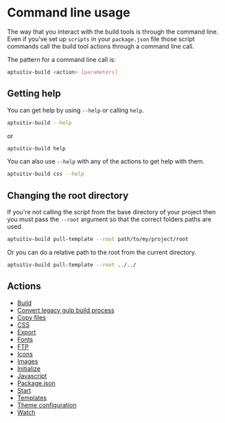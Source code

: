 # Command line usage

The way that you interact with the build tools is through the command line. Even if you've set up `scripts` in your `package.json` file those script commands call the build tool actions through a command line call.

The pattern for a command line call is:

```bash
aptuitiv-build <action> [parameters]
```

## Getting help

You can get help by using `--help` or calling `help`.

```bash
aptuitiv-build --help
```

or

```bash
aptuitiv-build help
```

You can also use `--help` with any of the actions to get help with them.

```bash
aptuitiv-build css --help
```

## Changing the root directory

If you're not calling the script from the base directory of your project then you must pass the `--root` argument so that the correct folders paths are used.

```bash
aptuitiv-build pull-template --root path/to/my/project/root
```

Or you can do a relative path to the root from the current directory.

```bash
aptuitiv-build pull-template --root ../../
```

## Actions

- [Build](actions/Build.md)
- [Convert legacy gulp build process](actions/Convert-gulp.md)
- [Copy files](actions/Copy-files.md)
- [CSS](actions/Css.md)
- [Export](actions/Export.md)
- [Fonts](actions/Fonts.md)
- [FTP](actions/FTP.md)
- [Icons](actions/Icons.md)
- [Images](actions/Images.md)
- [Initialize](actions/Initialize.md)
- [Javascript](actions/Javascript.md)
- [Package.json](actions/Package-json.md)
- [Start](actions/Start.md)
- [Templates](actions/Templates.md)
- [Theme configuration](actions/Theme.md)
- [Watch](actions/Watch.md)
